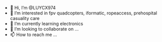 - 👋 Hi, I’m @LUYCX974
- 👀 I’m interested in fpv quadcopters, iformatic, ropeaccess, prehospital casuality care
- 🌱 I’m currently learning electronics
- 💞️ I’m looking to collaborate on ...
- 📫 How to reach me ...

<!---
LUYCX974/LUYCX974 is a ✨ special ✨ repository because its `README.md` (this file) appears on your GitHub profile.
You can click the Preview link to take a look at your changes.
--->
